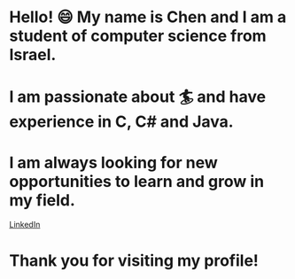 
# Hello! :smile: My name is Chen and I am a student of computer science from Israel. 

# I am passionate about :surfer: and have experience in C, C# and Java. 

# I am always looking for new opportunities to learn and grow in my field.

<a href="https://www.linkedin.com/in/chen-dahan-033179241/" target="_blank">LinkedIn</a>

# Thank you for visiting my profile!




